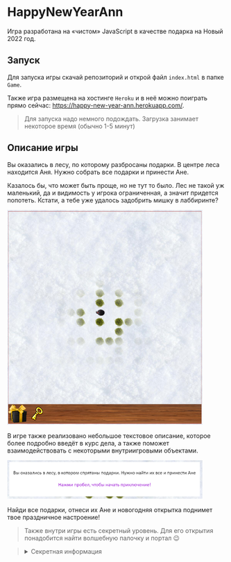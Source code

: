 # HappyNewYearAnn

Игра разработана на «чистом» JavaScript в качестве подарка на Новый 2022 год.

## Запуск

Для запуска игры скачай репозиторий и открой файл `index.html` в папке `Game`.

Также игра размещена на хостинге `Heroku` и в неё можно поиграть прямо сейчас: https://happy-new-year-ann.herokuapp.com/.

> Для запуска надо немного подождать. Загрузка занимает некоторое время (обычно 1-5 минут)

## Описание игры

Вы оказались в лесу, по которому разбросаны подарки. В центре леса находится Аня. Нужно собрать все подарки и принести Ане.

Казалось бы, что может быть проще, но не тут то было. Лес не такой уж маленький, да и видимость у игрока ограниченная, а значит придется попотеть. Кстати, а тебе уже удалось задобрить мишку в лаббиринте?

<img src="Screenshots/Game.png" width="450" alt="Скриншот игры">

В игре также реализовано небольшое текстовое описание, которое более подробно введёт в курс дела, а также поможет взаимодействовать с некоторыми внутриигровыми объектами.

<img src="Screenshots/MessageBox.png" width="450" alt="Текстовое сообщение">

Найди все подарки, отнеси их Ане и новогодняя открытка поднимет твое праздничное настроение!

> Также внутри игры есть секретный уровень. Для его открытия понадобится найти волшебную палочку и портал 😉

> <details><summary>Секретная информация</summary>Внутри проекта есть условная карта игрового пространства. Не раскрывай пункт ниже, пока не попробовал пройти игру самостоятельно!<details><summary>Я уже прошёл игру и хочу посмотреть как это выглядит</summary>Карта лежит в папке `Полезные файлы`. Но пожалуйста, не открывай её. Насладись игрой!</details></details>
